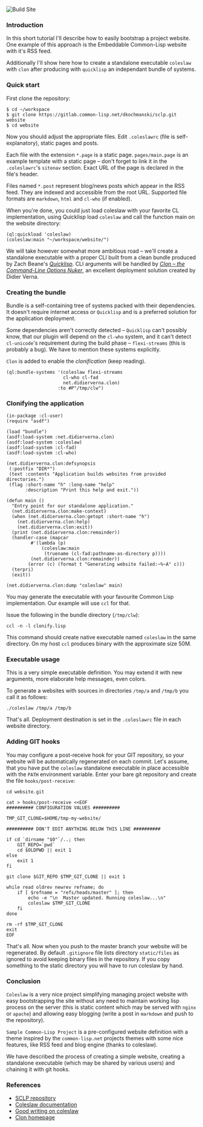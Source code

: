![Build Site](https://github.com/40ants/40ants.github.com/workflows/Build%20Site/badge.svg)

### Introduction ###

In this short tutorial I'll describe how to easily bootstrap a project
website. One example of this approach is the Embeddable Common-Lisp
website with it's RSS feed.

Additionally I'll show here how to create a standalone executable
`coleslaw` with `clon` after producing with `quicklisp` an independant
bundle of systems.

### Quick start ###
First clone the repository:

```shell
$ cd ~/workspace
$ git clone https://gitlab.common-lisp.net/dkochmanski/sclp.git website
$ cd website
```

Now you should adjust the appropriate files. Edit `.coleslawrc` (file
is self-explanatory), static pages and posts.

Each file with the extension `*.page` is a static
page. `pages/main.page` is an example template with a static page –
don't forget to link it in the `.coleslawrc`'s `sitenav`
section. Exact URL of the page is declared in the file's header.

Files named `*.post` represent blog/news posts which appear in the RSS
feed. They are indexed and accessible from the root URL. Supported
file formats are `markdown`, `html` and `cl-who` (if enabled).

When you're done, you could just load coleslaw with your favorite CL
implementation, using Quicklisp load `coleslaw` and call the function
main on the website directory:

```common-lisp
(ql:quickload 'coleslaw)
(coleslaw:main "~/workspace/website/")
```

We will take however somewhat more ambitious road – we'll create a
standalone executable with a proper CLI built from a clean bundle
produced by Zach Beane's [*Quicklisp*](https://quicklisp.org). CLI
arguments will be handled by
[*Clon – the Command-Line Options Nuker*](http://www.lrde.epita.fr/~didier/software/lisp/clon.php),
an excellent deployment solution created by Didier Verna.


### Creating the bundle ###

Bundle is a self-containing tree of systems packed with their
dependencies. It doesn't require internet access or `Quicklisp` and is
a preferred solution for the application deployment.

Some dependencies aren't correctly detected – `Quicklisp` can't
possibly know, that our plugin will depend on the `cl-who` system, and
it can't detect `cl-unicode`'s requirement during the build phase –
`flexi-streams` (this is probably a bug). We have to mention these
systems explicitly.

`Clon` is added to enable the *clonification* (keep reading).

```common-lisp
(ql:bundle-systems '(coleslaw flexi-streams
                     cl-who cl-fad
                     net.didierverna.clon)
                   :to #P"/tmp/clw")
```

### Clonifying the application ###

```common-lisp
(in-package :cl-user)
(require "asdf")

(load "bundle")
(asdf:load-system :net.didierverna.clon)
(asdf:load-system :coleslaw)
(asdf:load-system :cl-fad)
(asdf:load-system :cl-who)

(net.didierverna.clon:defsynopsis
 (:postfix "DIR*")
 (text :contents "Application builds websites from provided directories.")
 (flag :short-name "h" :long-name "help"
       :description "Print this help and exit."))

(defun main ()
  "Entry point for our standalone application."
  (net.didierverna.clon:make-context)
  (when (net.didierverna.clon:getopt :short-name "h")
    (net.didierverna.clon:help)
    (net.didierverna.clon:exit))
  (print (net.didierverna.clon:remainder))
  (handler-case (mapcar
		 #'(lambda (p)
		     (coleslaw:main
		      (truename (cl-fad:pathname-as-directory p))))
		 (net.didierverna.clon:remainder))
		(error (c) (format t "Generating website failed:~%~A" c)))
  (terpri)
  (exit))

(net.didierverna.clon:dump "coleslaw" main)
```

You may generate the executable with your favourite Common Lisp
implementation. Our example will use `ccl` for that.

Issue the following in the bundle directory (`/tmp/clw`):

```shell
ccl -n -l clonify.lisp
```

This command should create native executable named `coleslaw` in the
same directory. On my host `ccl` produces binary with the approximate
size 50M.

### Executable usage ###

This is a very simple executable definition. You may extend it with
new arguments, more elaborate help messages, even colors.

To generate a websites with sources in directories `/tmp/a` and
`/tmp/b` you call it as follows:

```shell
./coleslaw /tmp/a /tmp/b
```

That's all. Deployment destination is set in the `.coleslawrc` file in
each website directory.

### Adding GIT hooks ###

You may configure a post-receive hook for your GIT repository, so your
website will be automatically regenerated on each commit. Let's
assume, that you have put the `coleslaw` standalone executable in
place accessible with the `PATH` environment variable. Enter your bare
git repository and create the file `hooks/post-receive`:

```shell
cd website.git

cat > hooks/post-receive <<EOF
########## CONFIGURATION VALUES ##########

TMP_GIT_CLONE=$HOME/tmp-my-website/

########## DON'T EDIT ANYTHING BELOW THIS LINE ##########

if cd `dirname "$0"`/..; then
    GIT_REPO=`pwd`
    cd $OLDPWD || exit 1
else
    exit 1
fi

git clone $GIT_REPO $TMP_GIT_CLONE || exit 1

while read oldrev newrev refname; do
    if [ $refname = "refs/heads/master" ]; then
        echo -e "\n  Master updated. Running coleslaw...\n"
        coleslaw $TMP_GIT_CLONE
    fi
done

rm -rf $TMP_GIT_CLONE
exit
EOF
```

That's all. Now when you push to the master branch your website will
be regenerated. By default `.gitignore` file lists directory
`static/files` as ignored to avoid keeping binary files in the
repository. If you copy something to the static directory you will
have to run coleslaw by hand.

### Conclusion ###

`Coleslaw` is a very nice project simplifying managing project website
with easy bootstrapping the site without any need to maintain working
lisp process on the server (this is static content which may be served
with `nginx` or `apache`) and allowing easy blogging (write a post in
`markdown` and push to the repository).

`Sample Common-Lisp Project` is a pre-configured website definition
with a theme inspired by the `common-lisp.net` projects themes with
some nice features, like RSS feed and blog engine (thanks to
coleslaw).

We have described the process of creating a simple website, creating a
standalone executable (which may be shared by various users) and
chaining it with git hooks.

### References ###

* [SCLP repository](https://gitlab.common-lisp.net/dkochmanski/sclp)
* [Coleslaw documentation](https://github.com/kingcons/coleslaw)
* [Good writing on coleslaw](http://jany.st/post/2015-12-07-blogging-with-coleslaw.html)
* [Clon homepage](http://www.lrde.epita.fr/~didier/software/lisp/clon.php)
